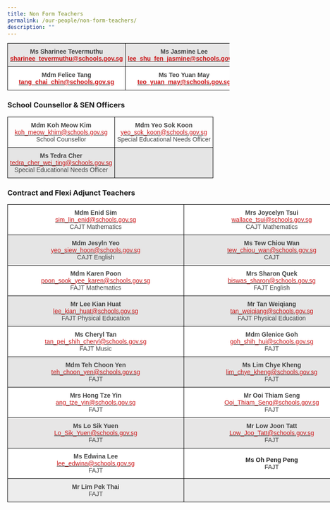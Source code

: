 ```yaml
---
title: Non Form Teachers
permalink: /our-people/non-form-teachers/
description: ""
---
```

<style type="text/css">
.tg  {border-collapse:collapse;border-spacing:0;margin:0px auto;}
.tg td{border-color:black;border-style:solid;border-width:1px;font-family:Arial, sans-serif;font-size:14px;
  overflow:hidden;padding:10px 5px;word-break:normal;}
.tg th{border-color:black;border-style:solid;border-width:1px;font-family:Arial, sans-serif;font-size:14px;
  font-weight:normal;overflow:hidden;padding:10px 5px;word-break:normal;}
.tg .tg-d8lx{background-color:#FFF;color:#444;font-weight:bold;text-align:center;vertical-align:middle}
.tg .tg-xn6r{background-color:#E7E6E6;color:#444;font-weight:bold;text-align:center;vertical-align:middle}
</style>
<table class="tg">
<tbody>
  <tr>
    <td class="tg-xn6r"><span style="color:#444">Ms Sharinee Tevermuthu</span><br><a href="mailto:sharinee_tevermuthu@schools.gov.sg" target="_blank" rel="noopener noreferrer"><span style="text-decoration:none;color:#CB181A">sharinee_tevermuthu@schools.gov.sg</span></a></td>
    <td class="tg-xn6r"><span style="color:#444">Ms Jasmine Lee</span><br><a href="mailto:lee_shu_fen_jasmine@schools.gov.sg"><span style="text-decoration:none;color:#CB181A">lee_shu_fen_jasmine@schools.gov.sg</span></a></td>
  </tr>
  <tr>
    <td class="tg-d8lx">Mdm Felice Tang<br><a href="mailto:tang_chai_chin@schools.gov.sg" target="_blank" rel="noopener noreferrer"><span style="text-decoration:none;color:#CB181A">tang_chai_chin@schools.gov.sg</span></a></td>
    <td class="tg-d8lx"><span style="color:#444">Ms Teo Yuan May</span><br><a href="mailto:teo_yuan_may@schools.gov.sg"><span style="text-decoration:none;color:#CB181A">teo_yuan_may@schools.gov.sg</span></a></td>
  </tr>
</tbody>
</table>

### School Counsellor & SEN Officers


<style type="text/css">
.tg  {border-collapse:collapse;border-spacing:0;margin:0px auto;}
.tg td{border-color:black;border-style:solid;border-width:1px;font-family:Arial, sans-serif;font-size:14px;
  overflow:hidden;padding:10px 5px;word-break:normal;}
.tg th{border-color:black;border-style:solid;border-width:1px;font-family:Arial, sans-serif;font-size:14px;
  font-weight:normal;overflow:hidden;padding:10px 5px;word-break:normal;}
.tg .tg-peb2{background-color:#E5E5E5;color:#444;text-align:center;vertical-align:top}
.tg .tg-d94l{color:#444;text-align:center;vertical-align:top}
.tg .tg-u7p7{background-color:#E5E5E5;font-weight:bold;text-align:center;vertical-align:top}
</style>
<table class="tg">
<tbody>
  <tr>
    <td class="tg-d94l"><span style="font-weight:bold;color:#444">Mdm Koh Meow Kim</span><br><a href="mailto:koh_meow_khim@schools.gov.sg" target="_blank" rel="noopener noreferrer"><span style="text-decoration:none;color:#CB181A">koh_meow_khim@schools.gov.sg</span></a><br>School Counsellor</td>
    <td class="tg-d94l"><span style="font-weight:bold;color:#444">Mdm Yeo Sok Koon</span><br><a href="mailto:yeo_sok_koon@schools.gov.sg" target="_blank" rel="noopener noreferrer"><span style="text-decoration:none;color:#CB181A">yeo_sok_koon@schools.gov.sg</span></a><br>Special Educational Needs Officer</td>
  </tr>
  <tr>
    <td class="tg-peb2"><span style="font-weight:bold">Ms Tedra Cher</span><br><a href="mailto:tedra_cher_wei_ting@schools.gov.sg" target="_blank" rel="noopener noreferrer"><span style="text-decoration:none;color:#CB181A">tedra_cher_wei_ting@schools.gov.sg</span></a><br>Special Educational Needs Officer</td>
    <td class="tg-u7p7"></td>
  </tr>
</tbody>
</table>

### Contract and Flexi Adjunct Teachers


<style type="text/css">
.tg  {border-collapse:collapse;border-spacing:0;margin:0px auto;}
.tg td{border-color:black;border-style:solid;border-width:1px;font-family:Arial, sans-serif;font-size:14px;
  overflow:hidden;padding:10px 5px;word-break:normal;}
.tg th{border-color:black;border-style:solid;border-width:1px;font-family:Arial, sans-serif;font-size:14px;
  font-weight:normal;overflow:hidden;padding:10px 5px;word-break:normal;}
.tg .tg-ncov{background-color:#FFF;color:#454545;text-align:center;vertical-align:middle}
.tg .tg-8ru9{background-color:#E5E5E5;color:#454545;text-align:center;vertical-align:middle}
.tg .tg-a9ni{background-color:#EDEDED;color:#454545;text-align:center;vertical-align:middle}
.tg .tg-0xwj{background-color:#EDEDED;color:#222;text-align:center;vertical-align:middle}
.tg .tg-vfvg{background-color:#FFF;color:#444;text-align:center;vertical-align:middle}
.tg .tg-94um{background-color:#E5E5E5;color:#444;text-align:center;vertical-align:middle}
.tg .tg-5op7{background-color:#E7E6E6;color:#454545;text-align:center;vertical-align:middle}
.tg .tg-a3j2{background-color:#FFF;color:#222;text-align:center;vertical-align:middle}
</style>
<table class="tg" style="undefined;table-layout: fixed; width: 800px">
<colgroup>
<col style="width: 400px">
<col style="width: 400px">
</colgroup>
<tbody>
  <tr>
    <td class="tg-vfvg"><span style="font-weight:bold;color:#444">Mdm Enid Sim</span><br><a href="mailto:sim_lin_enid@schools.gov.sg" target="_blank" rel="noopener noreferrer"><span style="text-decoration:none;color:#CB181A">sim_lin_enid@schools.gov.sg</span></a><br><span style="color:#444">CAJT Mathematics</span></td>
    <td class="tg-vfvg"><span style="font-weight:bold;color:#444">Mrs Joycelyn Tsui</span><br><a href="mailto:wallace_tsui@schools.gov.sg" target="_blank" rel="noopener noreferrer"><span style="text-decoration:none;color:#CB181A">wallace_tsui@schools.gov.sg</span></a><br><span style="color:#444">CAJT Mathematics</span></td>
  </tr>
  <tr>
    <td class="tg-94um"><span style="color:#444"> </span><span style="font-weight:bold">Mdm Jesyln Yeo</span><br><a href="mailto:yeo_siew_hoon@schools.gov.sg" target="_blank" rel="noopener noreferrer"><span style="text-decoration:none;color:#CB181A">yeo_siew_hoon@schools.gov.sg</span></a><br><span style="color:#444">CAJT English</span></td>
    <td class="tg-8ru9"><span style="font-weight:bold">Ms Tew Chiou Wan</span><br><a href="mailto:tew_chiou_wan@schools.gov.sg" target="_blank" rel="noopener noreferrer"><span style="text-decoration:none;color:#CB181A">tew_chiou_wan@schools.gov.sg</span></a><br>CAJT</td>
  </tr>
  <tr>
    <td class="tg-vfvg"><span style="color:#444"> </span><span style="font-weight:bold">Mdm Karen Poon</span><br><a href="mailto:poon_sook_yee_karen@schools.gov.sg" target="_blank" rel="noopener noreferrer"><span style="text-decoration:none;color:#CB181A">poon_sook_yee_karen@schools.gov.sg</span></a><span style="color:#444"> </span><br><span style="color:#444">FAJT Mathematics</span></td>
    <td class="tg-vfvg"><span style="font-weight:bold;color:#444">Mrs Sharon Quek</span><br><a href="mailto:biswas_sharon@schools.gov.sg" target="_blank" rel="noopener noreferrer"><span style="text-decoration:none;color:#CB181A">biswas_sharon@schools.gov.sg</span></a><br><span style="color:#444">FAJT English </span></td>
  </tr>
  <tr>
    <td class="tg-8ru9"><span style="font-weight:bold">Mr Lee Kian Huat</span><br><a href="mailto:lee_kian_huat@schools.gov.sg" target="_blank" rel="noopener noreferrer"><span style="color:#CB181A">lee_kian_huat@schools.gov.sg</span></a><br><span style="color:#444">FAJT Physical Education</span></td>
    <td class="tg-8ru9"><span style="font-weight:bold">Mr Tan Weiqiang</span><br><a href="mailto:tan_weiqiang@schools.gov.sg" target="_blank" rel="noopener noreferrer"><span style="text-decoration:none;color:#CB181A">tan_weiqiang@schools.gov.sg</span></a><br><span style="color:#444">FAJT Physical Education</span></td>
  </tr>
  <tr>
    <td class="tg-vfvg"><span style="font-weight:bold">Ms Cheryl Tan</span><br><a href="mailto:tan_pei_shih_cheryl@schools.gov.sg" target="_blank" rel="noopener noreferrer"><span style="color:#CB181A">tan_pei_shih_cheryl@schools.gov.sg</span></a> <br><span style="color:#444">FAJT Music</span></td>
    <td class="tg-ncov"><span style="font-weight:bold">Mdm Glenice Goh</span><br><a href="mailto:goh_shih_hui@schools.gov.sg" target="_blank" rel="noopener noreferrer"><span style="text-decoration:none;color:#CB181A">goh_shih_hui@schools.gov.sg</span></a><br>FAJT</td>
  </tr>
  <tr>
    <td class="tg-8ru9"><span style="font-weight:bold">Mdm Teh Choon Yen</span><br><a href="mailto:teh_choon_yen@schools.gov.sg" target="_blank" rel="noopener noreferrer"><span style="text-decoration:none;color:#CB181A">teh_choon_yen@schools.gov.sg</span></a><br>FAJT</td>
    <td class="tg-8ru9"><span style="font-weight:bold">Ms Lim Chye Kheng</span><br><a href="mailto:lim_chye_kheng@schools.gov.sg" target="_blank" rel="noopener noreferrer"><span style="color:#CB181A">lim_chye_kheng@schools.gov.sg</span></a><br>FAJT</td>
  </tr>
  <tr>
    <td class="tg-ncov"><span style="font-weight:bold">Mrs Hong Tze Yin</span><br><a href="mailto:ang_tze_yin@schools.gov.sg" target="_blank" rel="noopener noreferrer"><span style="text-decoration:none;color:#CB181A">ang_tze_yin@schools.gov.sg</span></a><br>FAJT</td>
    <td class="tg-ncov"><span style="font-weight:bold">Mr Ooi Thiam Seng</span><br><a href="mailto:Ooi_Thiam_Seng@schools.gov.sg" target="_blank" rel="noopener noreferrer"><span style="text-decoration:none;color:#CB181A">Ooi_Thiam_Seng@schools.gov.sg</span></a><br>FAJT</td>
  </tr>
  <tr>
    <td class="tg-5op7"><span style="font-weight:bold">Ms Lo Sik Yuen</span><br><a href="mailto:Lo_Sik_Yuen@schools.gov.sg" target="_blank" rel="noopener noreferrer"><span style="color:#CB181A">Lo_Sik_Yuen@schools.gov.sg</span></a><br>FAJT</td>
    <td class="tg-5op7"><span style="font-weight:bold">Mr Low Joon Tatt</span><br><a href="mailto:Low_Joo_Tatt@schools.gov.sg" target="_blank" rel="noopener noreferrer"><span style="text-decoration:none;color:#CB181A">Low_Joo_Tatt@schools.gov.sg</span></a><br>FAJT</td>
  </tr>
  <tr>
    <td class="tg-ncov"><span style="font-weight:bold">Ms Edwina Lee</span><br><a href="mailto:lee_edwina@schools.gov.sg" target="_blank" rel="noopener noreferrer"><span style="text-decoration:none;color:#CB181A">lee_edwina@schools.gov.sg</span></a><br>FAJT</td>
    <td class="tg-a3j2"><span style="font-weight:bold;color:#222">Ms Oh Peng Peng</span><br><span style="color:#222">FAJT</span></td>
  </tr>
  <tr>
    <td class="tg-a9ni"> <span style="font-weight:bold">Mr Lim Pek Thai</span><br>FAJT </td>
    <td class="tg-0xwj"><span style="color:#222"> </span></td>
  </tr>
</tbody>
</table>